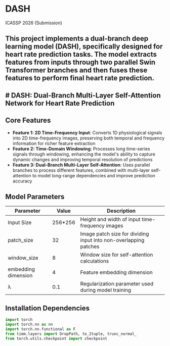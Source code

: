 # DASH
ICASSP 2026 (Submission)

## This project implements a dual-branch deep learning model (DASH), specifically designed for heart rate prediction tasks. The model extracts features from inputs through two parallel Swin Transformer branches and then fuses these features to perform final heart rate prediction.

## # DASH: Dual-Branch Multi-Layer Self-Attention Network for Heart Rate Prediction

## Core Features
- **Feature 1: 2D Time-Frequency Input**: Converts 1D physiological signals into 2D time-frequency images, preserving both temporal and frequency information for richer feature extraction
- **Feature 2: Time-Domain Windowing**: Processes long time-series signals through windowing, enhancing the model's ability to capture dynamic changes and improving temporal resolution of predictions
- **Feature 3: Dual-Branch Multi-Layer Self-Attention**: Uses parallel branches to process different features, combined with multi-layer self-attention to model long-range dependencies and improve prediction accuracy

## Model Parameters

| Parameter | Value | Description |
|-----------|-------|-------------|
| Input Size | 256*256 | Height and width of input time-frequency images |
| patch_size | 32 | Image patch size for dividing input into non-overlapping patches |
| window_size | 8 | Window size for self-attention calculations |
| embedding dimension | 4 | Feature embedding dimension |
| λ | 0.1 | Regularization parameter used during model training |

## Installation Dependencies
```python
import torch
import torch.nn as nn
import torch.nn.functional as F
from timm.layers import DropPath, to_2tuple, trunc_normal_
from torch.utils.checkpoint import checkpoint
```
